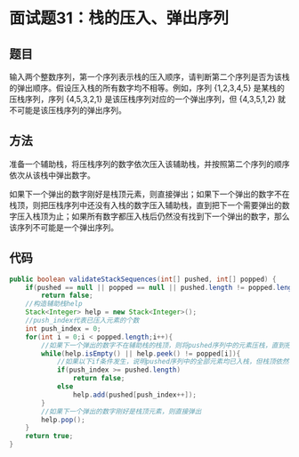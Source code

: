 # 面试题31：栈的压入、弹出序列

## 题目  
输入两个整数序列，第一个序列表示栈的压入顺序，请判断第二个序列是否为该栈的弹出顺序。假设压入栈的所有数字均不相等。例如，序列 {1,2,3,4,5} 是某栈的压栈序列，序列 {4,5,3,2,1} 是该压栈序列对应的一个弹出序列，但 {4,3,5,1,2} 就不可能是该压栈序列的弹出序列。

## 方法
准备一个辅助栈，将压栈序列的数字依次压入该辅助栈，并按照第二个序列的顺序依次从该栈中弹出数字。

如果下一个弹出的数字刚好是栈顶元素，则直接弹出；如果下一个弹出的数字不在栈顶，则把压栈序列中还没有入栈的数字压入辅助栈，直到把下一个需要弹出的数字压入栈顶为止；如果所有数字都压入栈后仍然没有找到下一个弹出的数字，那么该序列不可能是一个弹出序列。

## 代码
```java
public boolean validateStackSequences(int[] pushed, int[] popped) {
    if(pushed == null || popped == null || pushed.length != popped.length)
        return false;
    //构造辅助栈help
    Stack<Integer> help = new Stack<Integer>();
    //push_index代表已压入元素的个数
    int push_index = 0;
    for(int i = 0;i < popped.length;i++){
        //如果下一个弹出的数字不在辅助栈的栈顶，则将pushed序列中的元素压栈，直到把下一个需要弹出的数组压入栈顶为止
        while(help.isEmpty() || help.peek() != popped[i]){
            //如果以下if条件发生，说明pushed序列中的全部元素均已入栈，但栈顶依然不是下一个需要弹出的数字，则返回false
            if(push_index >= pushed.length)
                return false;
            else
                help.add(pushed[push_index++]);
        }
        //如果下一个弹出的数字刚好是栈顶元素，则直接弹出
        help.pop();
    }
    return true;
}
```

